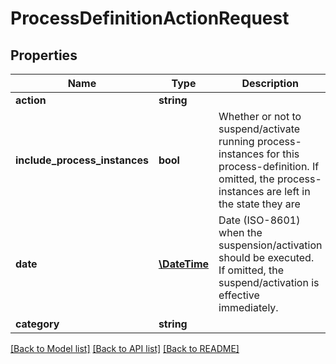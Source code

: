 # ProcessDefinitionActionRequest

## Properties
Name | Type | Description | Notes
------------ | ------------- | ------------- | -------------
**action** | **string** |  | [optional] 
**include_process_instances** | **bool** | Whether or not to suspend/activate running process-instances for this process-definition. If omitted, the process-instances are left in the state they are | [optional] [default to false]
**date** | [**\DateTime**](\DateTime.md) | Date (ISO-8601) when the suspension/activation should be executed. If omitted, the suspend/activation is effective immediately. | [optional] 
**category** | **string** |  | [optional] 

[[Back to Model list]](../README.md#documentation-for-models) [[Back to API list]](../README.md#documentation-for-api-endpoints) [[Back to README]](../README.md)


